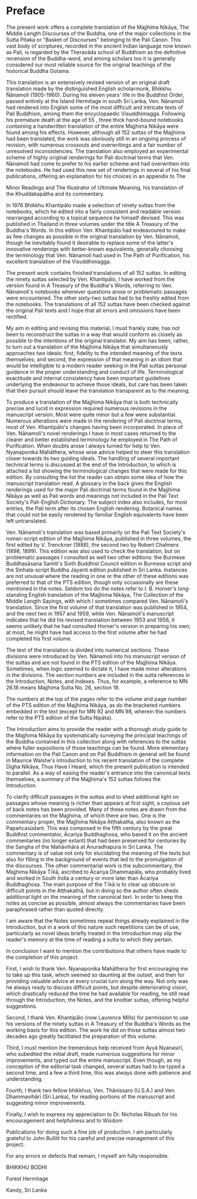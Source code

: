 # Preface

The present work offers a complete translation of the Majjhima Nikāya, The Middle Length Discourses of the Buddha, one of the major collections in the Sutta Pitaka or "Basket of Discourses" belonging to the Pali Canon. This vast body of scriptures, recorded in the ancient Indian language now known as Pali, is regarded by the Theravāda school of Buddhism as the definitive recension of the Buddha-word, and among scholars too it is generally considered our most reliable source for the original teachings of the historical Buddha Gotama.

This translation is an extensively revised version of an original draft translation made by the distinguished English scholarmonk, Bhikkhu Ñānamoli (1905-1960). During his eleven years' life in the Buddhist Order, passed entirely at the Island Hermitage in south Sri Lanka, Ven. Nānamoli had rendered into English some of the most difficult and intricate texts of Pali Buddhism, among them the encyclopaedic Visuddhimagga. Following his premature death at the age of 55 , three thick hand-bound notebooks containing a handwritten translation of the entire Majjhima Nikāya were found among his effects. However, although all 152 suttas of the Majjhima had been translated, the work was obviously still in an ongoing process of revision, with numerous crossouts and overwritings and a fair number of unresolved inconsistencies. The translation also employed an experimental scheme of highly original renderings for Pali doctrinal terms that Ven. Nānamoli had come to prefer to his earlier scheme and had overwritten into the notebooks. He had used this new set of renderings in several of his final publications, offering an explanation for his choices in an appendix to The

Minor Readings and The Illustrator of Ultimate Meaning, his translation of the Khuddakapātha and its commentary.

In 1976 Bhikkhu Khantipālo made a selection of ninety suttas from the notebooks, which he edited into a fairly consistent and readable version rearranged according to a topical sequence he himself devised. This was published in Thailand in three volumes under the title A Treasury of the Buddha's Words. In this edition Ven. Khantipālo had endeavoured to make as few changes as possible in the original translation by Ven. Nānamoli, though he inevitably found it desirable to replace some of the latter's innovative renderings with better-known equivalents, generally choosing the terminology that Ven. Nānamoli had used in The Path of Purification, his excellent translation of the Visuddhimagga.

The present work contains finished translations of all 152 suttas. In editing the ninety suttas selected by Ven. Khantipālo, I have worked from the version found in A Treasury of the Buddha's Words, referring to Ven. Nānamoli's notebooks whenever questions arose or problematic passages were encountered. The other sixty-two suttas had to be freshly edited from the notebooks. The translations of all 152 suttas have been checked against the original Pali texts and I hope that all errors and omissions have been rectified.

My aim in editing and revising this material, I must frankly state, has not been to reconstruct the suttas in a way that would conform as closely as possible to the intentions of the original translator. My aim has been, rather, to turn out a translation of the Majjhima Nikāya that simultaneously approaches two ideals: first, fidelity to the intended meaning of the texts themselves; and second, the expression of that meaning in an idiom that would be intelligible to a modern reader seeking in the Pali suttas personal guidance in the proper understanding and conduct of life. Terminological exactitude and internal consistency have been important guidelines underlying the endeavour to achieve those ideals, but care has been taken that their pursuit should leave the translation transparent as to the meaning.

To produce a translation of the Majjhima Nikāya that is both technically precise and lucid in expression required numerous revisions in the manuscript version. Most were quite minor but a few were substantial. Numerous alterations were made in the
rendering of Pali doctrinal terms, most of Ven. Khantipālo's changes having been incorporated. In place of Ven. Nānamoli's novel renderings I have in most cases returned to the clearer and better established terminology he employed in The Path of Purification. When doubts arose I always turned for help to Ven. Nyanaponika Mahāthera, whose wise advice helped to steer this translation closer towards its two guiding ideals. The handling of several important technical terms is discussed at the end of the Introduction, to which is attached a list showing the terminological changes that were made for this edition. By consulting the list the reader can obtain some idea of how the manuscript translation read. A glossary in the back gives the English renderings used for the major Pali doctrinal terms found in the Majjhima Nikāya as well as Pali words and meanings not included in the Pali Text Society's Pali-English Dictionary. The subject index also includes, for most entries, the Pali term after its chosen English rendering. Botanical names that could not be easily rendered by familiar English equivalents have been left untranslated.

Ven. Nānamoli's translation was based primarily on the Pali Text Society's roman-script edition of the Majjhima Nikāya, published in three volumes, the first edited by V. Trenckner (1888), the second two by Robert Chalmers (1898, 1899). This edition was also used to check the translation, but on problematic passages I consulted as well two other editions: the Burmese Buddhasāsana Samiti's Sixth Buddhist Council edition in Burmese script and the Sinhala-script Buddha Jayanti edition published in Sri Lanka. Instances are not unusual where the reading in one or the other of these editions was preferred to that of the PTS edition, though only occasionally are these mentioned in the notes. Seldom too do the notes refer to I. B. Horner's long-standing English translation of the Majjhima Nikāya, The Collection of the Middle Length Sayings, with which I sometimes compared Ven. Nānamoli's translation. Since the first volume of that translation was published in 1954, and the next two in 1957 and 1959, while Ven. Nānamoli's manuscript indicates that he did his revised translation between 1953 and 1956, it seems unlikely that he had consulted Horner's version in preparing his own; at most, he might have had access to the first volume after he had completed his first volume.

The text of the translation is divided into numerical sections. These divisions were introduced by Ven. Nānamoli into his manuscript version of the suttas and are not found in the PTS edition of the Majjhima Nikāya. Sometimes, when logic seemed to dictate it, I have made minor alterations in the divisions. The section numbers are included in the sutta references in the Introduction, Notes, and Indexes. Thus, for example, a reference to MN 26.18 means Majjhima Sutta No. 26, section 18.

The numbers at the top of the pages refer to the volume and page number of the PTS edition of the Majjhima Nikāya, as do the bracketed numbers embedded in the text (except for MN 92 and MN 98, wherein the numbers refer to the PTS edition of the Sutta Nipāta).

The Introduction aims to provide the reader with a thorough study guide to the Majjhima Nikāya by systematically surveying the principal teachings of the Buddha contained in this collection along with references to the suttas where fuller expositions of those teachings can be found. More elementary information on the Pali Canon and on Pali Buddhism in general will be found in Maurice Walshe's introduction to his recent translation of the complete Digha Nikāya, Thus Have I Heard, which the present publication is intended to parallel. As a way of easing the reader's entrance into the canonical texts themselves, a summary of the Majjhima's 152 suttas follows the Introduction.

To clarify difficult passages in the suttas and to shed additional light on passages whose meaning is richer than appears at first sight, a copious set of back notes has been provided. Many of these notes are drawn from the commentaries on the Majjhima, of which there are two. One is the commentary proper, the Majjhima Nikāya Atṭhakatha, also known as the Papańcasüdant. This was composed in the fifth century by the great Buddhist commentator, Ācariya Buddhaghosa, who based it on the ancient commentaries (no longer extant) that had been preserved for centuries by the Sangha of the Mahāvihāra at Anuradhapura in Sri Lanka. The commentary is of value not only for elucidating the meaning of the texts but also for filling in the background of events that led to the promulgation of the discourses. The other commentarial work is the subcommentary, the Majjhima Nikāya Tīkā, ascribed to Ācariya Dhammapāla,
who probably lived and worked in South India a century or more later than Ācariya Buddhaghosa. The main purpose of the Tīkā is to clear up obscure or difficult points in the Atṭhakathā, but in doing so the author often sheds additional light on the meaning of the canonical text. In order to keep the notes as concise as possible, almost always the commentaries have been paraphrased rather than quoted directly.

I am aware that the Notes sometimes repeat things already explained in the Introduction, but in a work of this nature such repetitions can be of use, particularly as novel ideas briefly treated in the Introduction may slip the reader's memory at the time of reading a sutta to which they pertain.

In conclusion I want to mention the contributions that others have made to the completion of this project.

First, I wish to thank Ven. Nyanaponika Mahāthera for first encouraging me to take up this task, which seemed so daunting at the outset, and then for providing valuable advice at every crucial turn along the way. Not only was he always ready to discuss difficult points, but despite deteriorating vision, which drastically reduced the time he had available for reading, he still read through the Introduction, the Notes, and the knottier suttas, offering helpful suggestions.

Second, I thank Ven. Khantipālo (now Laurence Mills) for permission to use his versions of the ninety suttas in $A$ Treasury of the Buddha's Words as the working basis for this edition. The work he did on those suttas almost two decades ago greatly facilitated the preparation of this volume.

Third, I must mention the tremendous help received from Ayyā Nyanasirī, who subedited the initial draft, made numerous suggestions for minor improvements, and typed out the entire manuscript. Even though, as my conception of the editorial task changed, several suttas had to be typed a second time, and a few a third time, this was always done with patience and understanding.

Fourth, I thank two fellow bhikkhus, Ven. Thānissaro (U.S.A.) and Ven. Dhammavihārī (Sri Lanka), for reading portions of the manuscript and suggesting minor improvements.

Finally, I wish to express my appreciation to Dr. Nicholas Ribush for his encouragement and helpfulness and to Wisdom

Publications for doing such a fine job of production. I am particularly grateful to John Bullitt for his careful and precise management of this project.

For any errors or defects that remain, I myself am fully responsible.

BHIKKHU BODHI

Forest Hermitage

Kandy, Sri Lanka